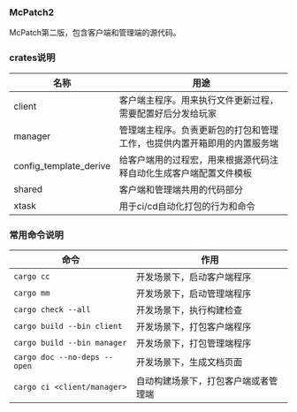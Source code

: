 ### McPatch2

McPatch第二版，包含客户端和管理端的源代码。

### crates说明

| 名称                   | 用途                                                         |
| ---------------------- | ------------------------------------------------------------ |
| client         | 客户端主程序。用来执行文件更新过程，需要配置好后分发给玩家   |
| manager        | 管理端主程序。负责更新包的打包和管理工作，也提供内置开箱即用的内置服务端 |
| config_template_derive | 给客户端用的过程宏，用来根据源代码注释自动化生成客户端配置文件模板 |
| shared         | 客户端和管理端共用的代码部分                                 |
| xtask                  | 用于ci/cd自动化打包的行为和命令                              |

### 常用命令说明

| 命令                                | 作用                                 |
| ----------------------------------- | ------------------------------------ |
| `cargo cc`                          | 开发场景下，启动客户端程序           |
| `cargo mm`                          | 开发场景下，启动管理端程序           |
| `cargo check --all`                 | 开发场景下，执行构建检查             |
| `cargo build --bin client`  | 开发场景下，打包客户端程序           |
| `cargo build --bin manager` | 开发场景下，打包管理端程序           |
| `cargo doc --no-deps --open`        | 开发场景下，生成文档页面             |
| `cargo ci <client/manager>`         | 自动构建场景下，打包客户端或者管理端 |
